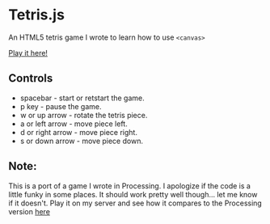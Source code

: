 Tetris.js
======

An HTML5 tetris game I wrote to learn how to use  `<canvas>`

[Play it here!](https://projects-galcohen.rhcloud.com/tetris/)

Controls
------------
* spacebar - start or retstart the game.
* p key - pause the game.
* w or up arrow - rotate the tetris piece.
* a or left arrow - move piece left.
* d or right arrow - move piece right.
* s or down arrow - move piece down.

Note:
------
This is a port of a game I wrote in Processing. I apologize if the code is a little funky in some places. It should work pretty well though... let me know if it doesn't.
Play it on my server and see how it compares to the Processing version [here](http://projects-galcohen.rhcloud.com/tetris/) 

